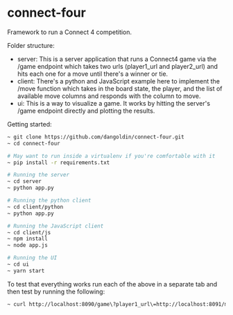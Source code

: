 # connect-four

Framework to run a Connect 4 competition.

Folder structure:
- server: This is a server application that runs a Connect4 game via the /game endpoint which takes two urls (player1_url and player2_url) and hits each one for a move until there's a winner or tie.
- client: There's a python and JavaScript example here to implement the /move function which takes in the board state, the player, and the list of available move columns and responds with the column to move.
- ui: This is a way to visualize a game. It works by hitting the server's /game endpoint directly and plotting the results.

Getting started:

```sh
~ git clone https://github.com/dangoldin/connect-four.git
~ cd connect-four

# May want to run inside a virtualenv if you're comfortable with it
~ pip install -r requirements.txt

# Running the server
~ cd server
~ python app.py

# Running the python client
~ cd client/python
~ python app.py

# Running the JavaScript client
~ cd client/js
~ npm install
~ node app.js

# Running the UI
~ cd ui
~ yarn start
```

To test that everything works run each of the above in a separate tab and then test by running the following:

```sh
~ curl http://localhost:8090/game\?player1_url\=http://localhost:8091/move\&player2_url\=http://localhost:3000/move
```
